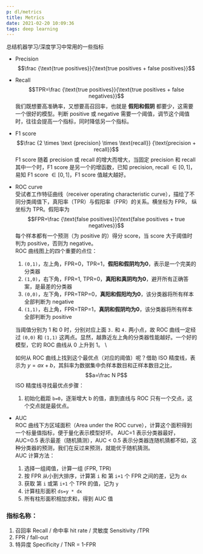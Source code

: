 ```yaml
---
p: dl/metrics
title: Metrics
date: 2021-02-20 10:09:36
tags: deep learning
---
```


总结机器学习/深度学习中常用的一些指标
<!-- more -->

- Precision
$$\frac {\text{true positives}}{\text{true positives + false positives}}$$

- Recall
$$TPR=\frac {\text{true positives}}{\text{true positives + false negatives}}$$
我们既想要高准确率，又想要高召回率，也就是 <b>假阳和假阴</b> 都要少，这需要一个很好的模型。判断 positive 或 negative 需要一个阈值，调节这个阈值时，往往会提高一个指标，同时降低另一个指标。

- F1 score
$$\frac {2 \times \text {precision} \times \text{recall}} {\text{precision + recall}}$$
F1 score 随着 precision 或 recall 的增大而增大，当固定 precision 和 recall 其中一个时，F1 score 是另一个的增函数，已知 precision, recall  $\in [0,1]$，易知 F1 score $\in [0,1]$，F1 score 值越大越好。


- ROC curve
\
受试者工作特征曲线（receiver operating characteristic curve），描绘了不同分类阈值下，真阳率（TPR）与假阳率（FPR）的关系。横坐标为 FPR， 纵坐标为 TPR。假阳率为
$$FPR=\frac {\text{false positives}}{\text{false positives + true negatives}}$$
每个样本都有一个预测（为 positive 的）得分 score，当 score 大于阈值时判为 positive，否则为 negative。\
ROC 曲线图上的四个重要的点位：
  1. `(0,1)`，左上角，FPR=0，TPR=1，<b>假阳和假阴均为0</b>，表示是一个完美的分类器
  2. `(1,0)`，右下角，FPR=1, TPR=0，<b>真阳和真阴均为0</b>，避开所有正确答案，是最差的分类器
  3. `(0,0)`，左下角，FPR=TRP=0，<b>真阳和假阳均为0</b>，该分类器将所有样本全部判断为 negative
  4. `(1,1)`，右上角，FPR=TRP=1，<b>真阴和假阴均为0</b>，该分类器将所有样本全部判断为 positive

  当阈值分别为 1 和 0 时，分别对应上面 `3.` 和 `4.` 两小点，故 ROC 曲线一定经过 `(0,0)` 和 `(1,1)` 这两点。显然，越靠近左上角的分类器性能越好。一个好的模型，它的 ROC 曲线从 0 上升到 1。
  \

  如何从 ROC 曲线上找到这个最优点（对应的阈值）呢？借助 ISO 精度线，表示为 $y=ax+b$，其斜率为数据集中负样本数目和正样本数目之比，
  $$a=\frac N P$$
  ISO 精度线寻找最优点步骤：
    1. 初始化截距 `b=0`，逐渐增大 b 的值，直到直线与 ROC 只有一个交点，这个交点就是最优点。


- AUC
\
ROC 曲线下方区域面积（Area under the ROC curve），计算这个面积得到一个标量值指标，便于量化表示模型好坏。 AUC=1 表示分类器最好，AUC=0.5 表示最差（随机猜测），AUC < 0.5 表示分类器连随机猜都不如，这种分类器的预测，我们在反过来预测，就能优于随机猜测。
\
AUC 计算方法：
  1. 选择一组阈值，计算一组 (FPR, TPR)
  2. 按 FPR 从小到大排序，计算第 `i` 和 第 `i+1` 个 FPR 之间的差，记为 `dx`
  3. 获取 第 `i` 或第 `i+1` 个 TPR 的值，记为 `y`
  4. 计算柱形面积 `ds=y * dx`
  5. 所有柱形面积相加求和，得到 AUC 值

### 指标名称：
1. 召回率 Recall / 命中率 hit rate / 灵敏度 Sensitivity /TPR
2. FPR / fall-out
2. 特异度 Specificity / TNR  = 1-FPR